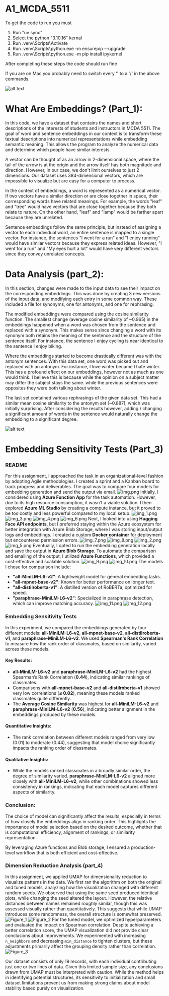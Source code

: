 # A1_MCDA_5511
To get the code to run you must

1. Run "uv sync"
2. Select the python "3.10.16" kernal
3. Run .venv\Scripts\Activate
4. Run .venv\Scripts\python.exe -m ensurepip --upgrade
5. Run .venv\Scripts\python.exe -m pip install ipykernel

After completing these steps the code should run fine

If you are on Mac you probably need to switch every '\' to a '/' in the above 
commands.

![alt text](a_visualization.png)


# What Are Embeddings? (Part_1):
In this code, we have a dataset that contains the names and short descriptions 
of the interests of students and instructors in MCDA 5511. The goal of word 
and sentence embeddings in our context is to transform these textual 
descriptions into numerical representations while embedding semantic meaning. 
This allows the program to analyze the numerical data and determine which 
people have similar interests.

A vector can be thought of as an arrow in 2-dimensional space, where the tail 
of the arrow is at the origin and the arrow itself has both magnitude and 
direction. However, in our case, we don't limit ourselves to just 2 
dimensions. Our dataset uses 384-dimensional vectors, which are impossible to 
visualize but are easy for a computer to process.

In the context of embeddings, a word is represented as a numerical vector. If 
two vectors have a similar direction or are close together in space, their
corresponding words have related meanings. For example, the words "leaf" and 
"tree" would have vectors that are close together because they both relate to 
nature. On the other hand, "leaf" and "lamp" would be farther apart because 
they are unrelated.

Sentence embeddings follow the same principle, but instead of assigning a 
vector to each individual word, an entire sentence is mapped to a single 
vector. For instance, the sentences "I went for a run" and "I enjoy running" 
would have similar vectors because they express related ideas. However, "I 
went for a run" and "My eyes hurt a lot" would have very different vectors 
since they convey unrelated concepts.


# Data Analysis (part_2):
In this section, changes were made to the input data to see their impact on the
corresponding embeddings. This was done by creating 3 new versions of the input data,
and modifying each entry in some common way. These included a file for synonyms, one
for antonyms, and one for rephrasing. 

The modified embeddings were compared using the cosine similarity function.
The smallest change (average cosine similarity of ~0.965) in the embeddings happened 
when a word was chosen from the sentence and replaced with a synonym. 
This makes sense since changing a word with its synonym both retains 
the meaning of the sentence and the structure of the sentence itself.
For instance, the sentence I enjoy cycling is near identical to the sentence I enjoy biking.

Where the embeddings started to become drastically different was with the antonym 
sentences. With this data set, one word was picked out and replaced with an 
antonym. For instance, I love winter became I hate winter. This has a profound 
effect on our embeddings, however not as much as one would think. I believe this 
is because while the opinion on a subject matter may differ the subject stays the 
same. while the previous sentences were opposites they were both talking about
winter.

The last set contained various rephrasings of the given data set. This had a 
similar mean cosine similarity to the antonym set (~0.887), which was initially 
surprising. After considering the results however, adding / changing a 
significant amount of words in the sentence would naturally change the 
embedding to a significant degree.

![alt text](results.png)


# Embedding Sensitivity Tests (Part_3)

### README

For this assignment, I approached the task in an organizational-level fashion by adopting Agile methodologies. I created a sprint and a Kanban board to track progress and deliverables. The goal was to compare four models for embedding generation and send the output via email.
![img.png](img/img.png)
Initially, I considered using **Azure Function App** for the task automation. However, due to its high resource consumption, it wasn't a viable solution. I then explored **Azure ML Studio** by creating a compute instance, but it proved to be too costly and less powerful compared to my local setup. 
![img_1.png](img/img_1.png)  ![img_3.png](img/img_3.png) ![img_4.png](img/img_4.png)  ![img_6.png](img/img_6.png)
Next, I looked into using **Hugging Face API endpoints**, but I preferred staying within the Azure ecosystem for better integration with Azure Blob Storage, where I was storing input/output logs and embeddings. I created a custom **Docker container** for deployment but encountered permission errors. 
![img_7.png](img/img_7.png) ![img_8.png](img/img_8.png) ![img_2.png](img/img_2.png) ![img_5.png](img/img_5.png)
Eventually, I opted to run the embedding generation locally and save the output in **Azure Blob Storage**. To automate the comparison and emailing of the output, I utilized **Azure Functions**, which provided a cost-effective and scalable solution.
![img_9.png](img/img_9.png) ![img_10.png](img/img_10.png)
The models I chose for comparison include:
- **"all-MiniLM-L6-v2"**: A lightweight model for general embedding tasks.
- **"all-mpnet-base-v2"**: Known for better performance on longer text.
- **"all-distilroberta-v1"**: A distilled version of RoBERTa, optimized for speed.
- **"paraphrase-MiniLM-L6-v2"**: Specialized in paraphrase detection, which can improve matching accuracy.
![img_11.png](img/img_11.png) ![img_12.png](img/img_12.png)
### Embedding Sensitivity Tests

In this experiment, we compared the embeddings generated by four different models: **all-MiniLM-L6-v2**, **all-mpnet-base-v2**, **all-distilroberta-v1**, and **paraphrase-MiniLM-L6-v2**. We used **Spearman's Rank Correlation** to measure how the rank order of classmates, based on similarity, varied across these models.

#### Key Results:
- **all-MiniLM-L6-v2** and **paraphrase-MiniLM-L6-v2** had the highest Spearman’s Rank Correlation (**0.44**), indicating similar rankings of classmates.
- Comparisons with **all-mpnet-base-v2** and **all-distilroberta-v1** showed very low correlations (**≤ 0.02**), meaning these models ranked classmates quite differently.
- The **Average Cosine Similarity** was highest for **all-MiniLM-L6-v2** and **paraphrase-MiniLM-L6-v2** (**0.56**), indicating better alignment in the embeddings produced by these models.

#### Quantitative Insights:
- The rank correlation between different models ranged from very low (0.01) to moderate (0.44), suggesting that model choice significantly impacts the ranking order of classmates.

#### Qualitative Insights:
- While the models ranked classmates in a broadly similar order, the degree of similarity varied. **paraphrase-MiniLM-L6-v2** aligned more closely with **all-MiniLM-L6-v2**, while other combinations showed less consistency in rankings, indicating that each model captures different aspects of similarity.

### Conclusion:
The choice of model can significantly affect the results, especially in terms of how closely the embeddings align in ranking order. This highlights the importance of model selection based on the desired outcome, whether that is computational efficiency, alignment of rankings, or similarity representation.

By leveraging Azure functions and Blob storage, I ensured a production-level workflow that is both efficient and cost-effective.

### Dimension Reduction Analysis (part_4)

In this assignment, we applied UMAP for dimensionality reduction to visualize patterns in the data. We first ran the algorithm on both the original and tuned models, analyzing how the visualization changed with different random seeds. We observed that using the same seed produced identical plots, while changing the seed altered the layout. However, the relative distances between names remained roughly similar, though this was assessed visually rather than quantitatively. This suggests that while UMAP introduces some randomness, the overall structure is somewhat preserved.  
![Figure_1](https://github.com/user-attachments/assets/1f3922bd-5d34-453f-8120-a731e5b751c4)
![Figure_2](https://github.com/user-attachments/assets/ddace54e-67da-4e4c-9557-eae2a6c035ac)
For the tuned model, we optimized hyperparameters and evaluated the impact on Spearman correlation. Despite achieving a better correlation score, the UMAP visualization did not provide clear conclusions about improvements. We experimented with increasing `n_neighbors` and decreasing `min_distance` to tighten clusters, but these adjustments primarily affect the grouping density rather than correlation.  
![Figure_3](https://github.com/user-attachments/assets/d70d3292-539e-4486-8c96-b7738c57b223)

Our dataset consists of only 19 records, with each individual contributing just one or two lines of data. Given this limited sample size, any conclusions drawn from UMAP must be interpreted with caution. While the method helps in identifying potential structures, its sensitivity to initialization and small dataset limitations prevent us from making strong claims about model stability based purely on visualization.


